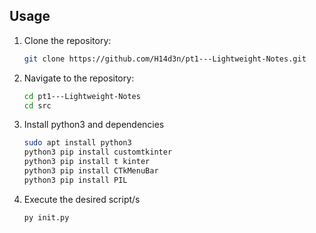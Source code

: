 ## Usage

1. Clone the repository:
   ```bash
   git clone https://github.com/H14d3n/pt1---Lightweight-Notes.git

2. Navigate to the repository:
   ```bash
   cd pt1---Lightweight-Notes
   cd src

3. Install python3 and dependencies
   ```bash
   sudo apt install python3
   python3 pip install customtkinter
   python3 pip install t kinter
   python3 pip install CTkMenuBar
   python3 pip install PIL
   
3. Execute the desired script/s
   ```bash
   py init.py
